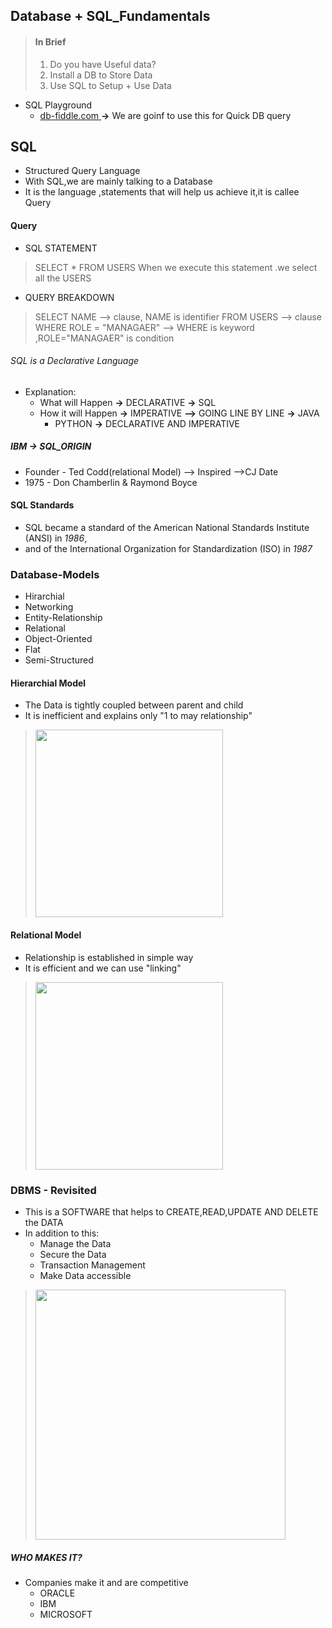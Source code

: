 ## Database + SQL_Fundamentals

>#### In Brief
> 1. Do you have Useful data?
> 2. Install a DB to Store Data
> 3. Use SQL to Setup + Use Data


- SQL Playground
  - [ db-fiddle.com ](db-fiddle.com) __->__ We are goinf to use this for Quick DB query 


## SQL
- Structured Query Language
- With SQL,we are mainly talking to a Database
- It is the language ,statements that will help us achieve it,it is callee Query

 #### Query
- SQL STATEMENT 
> SELECT * FROM USERS 
> When we execute this statement .we select all the USERS
- QUERY BREAKDOWN
> SELECT NAME      --> clause,  NAME is identifier
> FROM USERS       --> clause
> WHERE ROLE = "MANAGAER"    --> WHERE is keyword ,ROLE="MANAGAER" is condition

###### SQL is a Declarative Language
- Explanation:
    - What will Happen  __->__ DECLARATIVE __->__ SQL
    - How it will Happen  __->__ IMPERATIVE __-->__ GOING LINE BY LINE __->__ JAVA
         - PYTHON __->__  DECLARATIVE AND IMPERATIVE


##### IBM __->__ SQL_ORIGIN 
 - Founder - Ted Codd(relational Model) -->  Inspired -->CJ Date
-  1975 - Don Chamberlin & Raymond Boyce 


#### SQL Standards
- SQL became a standard of the American National Standards Institute (ANSI) in *1986*, 
- and of the International Organization for Standardization (ISO) in *1987*



### Database-Models
- Hirarchial
- Networking
- Entity-Relationship
- Relational
- Object-Oriented
- Flat
- Semi-Structured

#### Hierarchial Model
- The Data is tightly coupled between parent and child
- It is inefficient and explains only "1 to may relationship"
><img src="https://miro.medium.com/max/501/0*lrthX1W11Ct_q0uT.png" width="300px">

#### Relational Model
- Relationship is established in simple way
- It is efficient  and we can use "linking" 
><img src="https://www.studytonight.com/dbms/images/relational-dbms-model.png" width="300px">


### DBMS - Revisited
- This is a SOFTWARE that helps to CREATE,READ,UPDATE AND DELETE the DATA 
- In addition to this: 
   - Manage the Data
   - Secure the Data
   - Transaction Management
   - Make Data accessible

><img src="https://d1whtlypfis84e.cloudfront.net/guides/wp-content/uploads/2018/05/14094144/main-qimg-ee236e230a00c11a90a10c7fd6f33521.png" width="400">
##### WHO MAKES IT?
- Companies make it and are competitive
  - ORACLE
  - IBM
  - MICROSOFT
